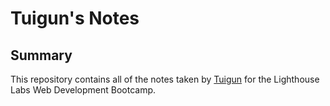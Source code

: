 # Tuigun's Notes
## Summary

This repository contains all of the notes taken by [Tuigun](https://github.com/tbekishev) for the Lighthouse Labs Web Development Bootcamp.